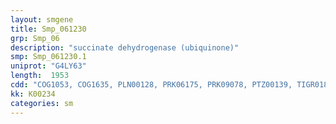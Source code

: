 ```yaml
---
layout: smgene
title: Smp_061230
grp: Smp_06
description: "succinate dehydrogenase (ubiquinone)"
smp: Smp_061230.1
uniprot: "G4LY63"
length:  1953
cdd: "COG1053, COG1635, PLN00128, PRK06175, PRK09078, PTZ00139, TIGR01816, cl08378, cl21454, pfam00890, pfam01946, pfam02910"
kk: K00234
categories: sm
---
```

